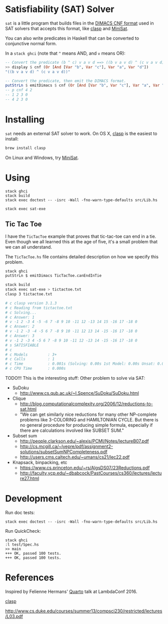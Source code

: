 # Satisfiability (SAT) Solver

`sat` is a little program that builds files in the [DIMACS CNF
format](http://www.satcompetition.org/2009/format-benchmarks2009.html) used in
SAT solvers that accepts this format, like
[clasp](http://www.cs.uni-potsdam.de/clasp/) and [MiniSat](http://minisat.se/).

You can also write predicates in Haskell that can be converted to conjunctive normal form.

In a `stack ghci` (note that `^` means AND, and `v` means OR):

```haskell
-- Convert the predicate (b ^ c) v a v d ==> ((b v a v d) ^ (c v a v d))
>> display $ cnf (Or [And [Var "b", Var "c"], Var "a", Var "d"])
"((b v a v d) ^ (c v a v d))"

-- Convert the predicate, then emit the DIMACS format.
putStrLn $ emitDimacs $ cnf (Or [And [Var "b", Var "c"], Var "a", Var "d"])
-- p cnf 4 2
-- 1 2 3 0
-- 4 2 3 0
```

# Installing

`sat` needs an external SAT solver to work. On OS X, [clasp](http://www.cs.uni-potsdam.de/clasp/) is the easiest to install:

```bash
brew install clasp
```

On Linux and Windows, try [MiniSat](http://minisat.se/).

# Using

```
stack ghci
stack build
stack exec doctest -- -isrc -Wall -fno-warn-type-defaults src/Lib.hs

stack exec sat-exe
```

## Tic Tac Toe

I have the `TicTacToe` example that proves that tic-tac-toe can end in a tie.
Even though we all learned this at the age of five, it's a small problem that
we can all understand.

The `TicTacToe.hs` file contains detailed description on how we specify this
problem.

```bash
stack ghci
putStrLn $ emitDimacs TicTacToe.canEndInTie

stack build
stack exec sat-exe > tictactoe.txt
clasp 3 tictactoe.txt

# c clasp version 3.1.3
# c Reading from tictactoe.txt
# c Solving...
# c Answer: 1
# v -1 2 -3 4 -5 -6 7 -8 9 10 -11 12 -13 14 15 -16 17 -18 0
# c Answer: 2
# v -1 2 -3 -4 -5 6 7 -8 9 10 -11 12 13 14 -15 -16 17 -18 0
# c Answer: 3
# v -1 2 -3 4 -5 6 7 -8 9 10 -11 12 -13 14 -15 -16 17 -18 0
# s SATISFIABLE
# c
# c Models         : 3+
# c Calls          : 1
# c Time           : 0.001s (Solving: 0.00s 1st Model: 0.00s Unsat: 0.00s)
# c CPU Time       : 0.000s
```

TODO!!! This is the interesting stuff:
Other problem to solve via SAT:

- SuDoku
  - http://www.cs.qub.ac.uk/~I.Spence/SuDoku/SuDoku.html
- Clique
  - http://blog.computationalcomplexity.org/2006/12/reductions-to-sat.html
  - "We can get similarly nice reductions for many other NP-complete problems
  like 3-COLORING and HAMILTONIAN CYCLE. But there is no general procedure for
  producing simple formula, especially if there are calculations involved like
  SUBSET SUM."
- Subset sum
  - http://people.clarkson.edu/~alexis/PCMI/Notes/lectureB07.pdf
  - http://cs.mcgill.ca/~lyepre/pdf/assignment2-solutions/subsetSumNPCompleteness.pdf
  - http://users.cms.caltech.edu/~umans/cs21/lec22.pdf
- Knapsack, binpacking, etc
  - https://www.cs.princeton.edu/~rs/AlgsDS07/23Reductions.pdf
  - http://faculty.ycp.edu/~dbabcock/PastCourses/cs360/lectures/lecture27.html

# Development

Run doc tests:

```
stack exec doctest -- -isrc -Wall -fno-warn-type-defaults src/Lib.hs
```

Run QuickCheck:

```
stack ghci
:l test/Spec.hs
>> main
+++ OK, passed 100 tests.
+++ OK, passed 100 tests.
```

# References

Inspired by Felienne Hermans' [Quarto](https://github.com/Felienne/Quarto
) talk at LambdaConf 2016.

[clasp](http://www.cs.uni-potsdam.de/clasp/)

http://www.cs.duke.edu/courses/summer13/compsci230/restricted/lectures/L03.pdf
